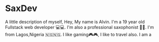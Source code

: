 # SaxDev
A little description of myself,
Hey, My name is Alvin. 
I'm a 19 year old Fullstack web developer 💻💻.
I'm also a professional saxophonist 🎷🎷.
I'm from Lagos,Nigeria 🇳🇬🇳🇬.
I like gaming🎮🎮,
I like to travel also.
I am a
